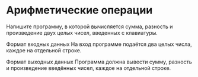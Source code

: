 # Арифметические операции

Напишите программу, в которой вычисляется сумма, разность и произведение двух целых чисел, введенных с клавиатуры.

Формат входных данных
На вход программе подаётся два целых числа, каждое на отдельной строке.

Формат выходных данных
Программа должна вывести сумму, разность и произведение введённых чисел, каждое на отдельной строке.